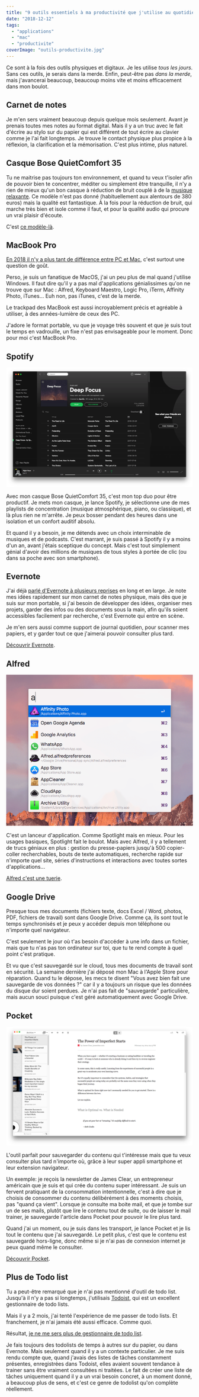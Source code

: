 ```yaml
---
title: "9 outils essentiels à ma productivité que j'utilise au quotidien"
date: "2018-12-12"
tags:
  - "applications"
  - "mac"
  - "productivite"
coverImage: "outils-productivite.jpg"
---
```


Ce sont à la fois des outils physiques et digitaux. Je les utilise _tous les jours_. Sans ces outils, je serais dans la merde. Enfin, peut-être pas _dans la merde_, mais j'avancerai beaucoup, beaucoup moins vite et moins efficacement dans mon boulot.<!--more-->

## Carnet de notes

Je m'en sers vraiment beaucoup depuis quelque mois seulement. Avant je prenais toutes mes notes au format digital. Mais il y a un truc avec le fait d'écrire au stylo sur du papier qui est différent de tout écrire au clavier comme je l'ai fait longtemps. Je trouve le contact physique plus propice à la réflexion, la clarification et la mémorisation. C'est plus intime, plus naturel.

## Casque Bose QuietComfort 35

Tu ne maitrise pas toujours ton environnement, et quand tu veux t'isoler afin de pouvoir bien te concentrer, méditer ou simplement être tranquille, il n'y a rien de mieux qu'un bon casque à réduction de bruit couplé à de la [musique relaxante](https://tobal.fr/ameliore-ta-concentration-et-ta-productivite-avec-brain-fm/). Ce modèle n'est pas donné (habituellement aux alentours de 380 euros) mais la qualité est fantastique. À la fois pour la réduction de bruit, qui marche très bien et isole comme il faut, et pour la qualité audio qui procure un vrai plaisir d'écoute.

C'est [ce modèle-là](https://amzn.to/2Lcsd3X).

## MacBook Pro

[En 2018 il n'y a plus tant de différence entre PC et Mac](https://tobal.fr/pc-ou-mac-que-faut-il-acheter-et-quel-est-le-meilleur-pour-2017/), c'est surtout une question de goût.

Perso, je suis un fanatique de MacOS, j'ai un peu plus de mal quand j'utilise Windows. Il faut dire qu'il y a pas mal d'applications génialissimes qu'on ne trouve que sur Mac : Alfred, Keyboard Maestro, Logic Pro, iTerm, Affinity Photo, iTunes... Euh non, pas iTunes, c'est de la merde.

Le trackpad des MacBook est aussi incroyablement précis et agréable à utiliser, à des années-lumière de ceux des PC.

J'adore le format portable, vu que je voyage très souvent et que je suis tout le temps en vadrouille, un fixe n'est pas envisageable pour le moment. Donc pour moi c'est MacBook Pro.

## Spotify

![](images/spotify.png)

Avec mon casque Bose QuietComfort 35, c'est mon top duo pour être productif. Je mets mon casque, je lance Spotify, je sélectionne une de mes playlists de concentration (musique atmosphérique, piano, ou classique), et là plus rien ne m'arrête. Je peux bosser pendant des heures dans une isolation et un confort auditif absolu.

Et quand il y a besoin, je me détends avec un choix interminable de musiques et de podcasts. C'est marrant, je suis passé à Spotify il y a moins d'un an, avant j'étais sceptique du concept. Mais c'est tout simplement génial d'avoir des millions de musiques de tous styles à portée de clic (ou dans sa poche avec son smartphone).

## Evernote

J'ai déjà [parlé d'Evernote à plusieurs reprises](https://tobal.fr/?s=evernote) en long et en large. Je note mes idées rapidement sur mon carnet de notes physique, mais dès que je suis sur mon portable, si j'ai besoin de développer des idées, organiser mes projets, garder des infos ou des documents sous la main, afin qu'ils soient accessibles facilement par recherche, c'est Evernote qui entre en scène.

Je m'en sers aussi comme support de journal quotidien, pour scanner mes papiers, et y garder tout ce que j'aimerai pouvoir consulter plus tard.

[Découvrir Evernote](https://evernote.com/intl/fr/).

## Alfred

![](images/alfred.png)

C'est un lanceur d'application. Comme Spotlight mais en mieux. Pour les usages basiques, Spotlight fait le boulot. Mais avec Alfred, il y a tellement de trucs géniaux en plus : gestion du presse-papiers jusqu'à 500 copier-coller recherchables, bouts de texte automatiques, recherche rapide sur n'importe quel site, séries d'instructions et interactions avec toutes sortes d'applications...

[Alfred c'est une tuerie](https://www.alfredapp.com/).

## Google Drive

Presque tous mes documents (fichiers texte, docs Excel / Word, photos, PDF, fichiers de travail) sont dans Google Drive. Comme ça, ils sont tout le temps synchronisés et je peux y accéder depuis mon téléphone ou n'importe quel navigateur.

C'est seulement le jour où t'as besoin d'accéder à une info dans un fichier, mais que tu n'as pas ton ordinateur sur toi, que tu te rend compte à quel point c'est pratique.

Et vu que c'est sauvegardé sur le cloud, tous mes documents de travail sont en sécurité. La semaine dernière j'ai déposé mon Mac à l'Apple Store pour réparation. Quand tu le dépose, les mecs te disent "Vous avez bien fait une sauvegarde de vos données ?" car il y a toujours un risque que les données du disque dur soient perdues. Je n'ai pas fait de "sauvegarde" particulière, mais aucun souci puisque c'est géré automatiquement avec Google Drive.

## Pocket

![](images/pocket.png)

L'outil parfait pour sauvegarder du contenu qui t'intéresse mais que tu veux consulter plus tard n'importe où, grâce à leur super appli smartphone et leur extension navigateur.

Un exemple: je reçois la newsletter de James Clear, un entrepreneur américain que je suis et qui crée du contenu super intéressant. Je suis un fervent pratiquant de la consommation intentionnelle, c'est à dire que je choisis de consommer du contenu délibérément à des moments choisis, pas "quand ça vient". Lorsque je consulte ma boite mail, et que je tombe sur un de ses mails, plutôt que lire le contenu tout de suite, ou de laisser le mail trainer, je sauvegarde l'article dans Pocket pour pouvoir le lire plus tard.

Quand j'ai un moment, ou je suis dans les transport, je lance Pocket et je lis tout le contenu que j'ai sauvegardé. Le petit plus, c'est que le contenu est sauvegardé hors-ligne, donc même si je n'ai pas de connexion internet je peux quand même le consulter.

[Découvrir Pocket](https://getpocket.com/).

## Plus de Todo list

Tu a peut-être remarqué que je n'ai pas mentionné d'outil de todo list. Jusqu'à il n'y a pas si longtemps, j'utilisais [Todoist](https://todoist.com/), qui est un excellent gestionnaire de todo lists.

Mais il y a 2 mois, j'ai tenté l'expérience de me passer de todo lists. Et franchement, je n'ai jamais été aussi efficace. Comme quoi.

Résultat, [je ne me sers plus de gestionnaire de todo list](https://tobal.fr/la-meilleure-facon-de-gerer-sa-todo-list/).

Je fais toujours des todolists de temps à autres sur du papier, ou dans Evernote. Mais seulement quand il y a un contexte particulier. Je me suis rendu compte que, quand j'avais des listes de tâches constamment présentes, enregistrées dans Todoist, elles avaient souvent tendance à trainer sans être vraiment consultées ni traitées. Le fait de créer une liste de tâches uniquement quand il y a un vrai besoin concret, à un moment donné, a beaucoup plus de sens, et c'est ce genre de todolist qu'on complète réellement.
